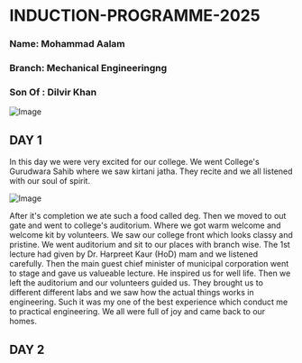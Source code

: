 # INDUCTION-PROGRAMME-2025
### Name: Mohammad Aalam
### Branch: Mechanical Engineeringng
### Son Of : Dilvir Khan
![Image](https://github.com/user-attachments/assets/063d2081-261d-454c-96ea-0c5f33fa1b1c)


## DAY 1
In this day we were very excited for our college. We went College's Gurudwara Sahib where we saw kirtani jatha. They recite and we all listened with our soul of spirit.

![Image](https://github.com/user-attachments/assets/7b825fcb-91d4-4b63-9367-e02d8f27e291)

After it's completion we ate such a food called deg. Then we moved to out gate and went to college's auditorium. Where we got warm welcome and welcome kit by volunteers. We saw our college front which looks classy and pristine. We went auditorium and sit to our places with branch wise. The 1st lecture had given by Dr. Harpreet Kaur (HoD) mam and we listened carefully. Then the main guest chief minister of municipal corporation went to stage and gave us valueable lecture. He inspired us for well life. Then we left the auditorium and our volunteers guided us. They brought us to different different labs and we saw how the actual things works in engineering. Such it was my one of the best experience which conduct me to practical engineering. We all were full of joy and came back to our homes.

## DAY 2

